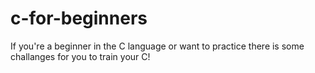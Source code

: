 # c-for-beginners
If you're a beginner in the C language or want to practice there is some challanges for you to train your C!
